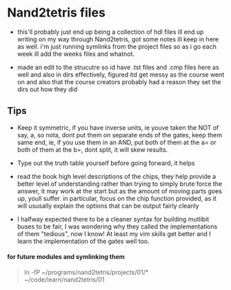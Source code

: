 # Nand2tetris files

* this'll probably just end up being a collection of hdl files ill end up writing on my way through Nand2tetris, got some notes ill keep in here as well. i'm just running symlinks from the project files so as i go each week ill add the weeks files and whatnot.

* made an edit to the strucutre so id have .tst files and .cmp files here as well and also in dirs effectively, figured itd get messy as the course went on and also that the course creators probably had a reason they set the dirs out how they did

## Tips
* Keep it symmetric, if you have inverse units, ie youve taken the NOT of say, a, so nota, dont put them on separate ends of the gates, keep them same end, ie, if you use them in an AND, put both of them at the a= or both of them at the b=, dont split, it will skew results.

* Type out the truth table yourself before going forward, it helps

* read the book high level descriptions of the chips, they help provide a better level of understanding rather than trying to simply brute force the answer, it may work at the start but as the amount of moving parts goes up, youll suffer. in particular, focus on the chip function provided, as it will ususally explain the options that can be output fairly cleanly

* I halfway expected there to be a cleaner syntax for building mutlibit buses to be fair, I was wondering why they called the implementations of them "tedious", now I know! At least my vim skills get better and I learn the implementation of the gates well too.

#### for future modules and symlinking them
> ln -fP ~/programs/nand2tetris/projects/01/* ~/code/learn/nand2tetris/01
